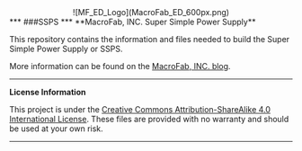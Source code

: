 <div style="text-align:center">![MF_ED_Logo](MacroFab_ED_600px.png)</div>
***
###SSPS
***
**MacroFab, INC. Super Simple Power Supply**

This repository contains the information and files needed to build the Super Simple Power Supply or SSPS. 

More information can be found on the [MacroFab, INC. blog](https://macrofab.com/blog/tag/ssps/). 

***
**License Information**

This project is under the [Creative Commons Attribution-ShareAlike 4.0 International License](LICENSE.md). These files are provided with no warranty and should be used at your own risk. 

***

